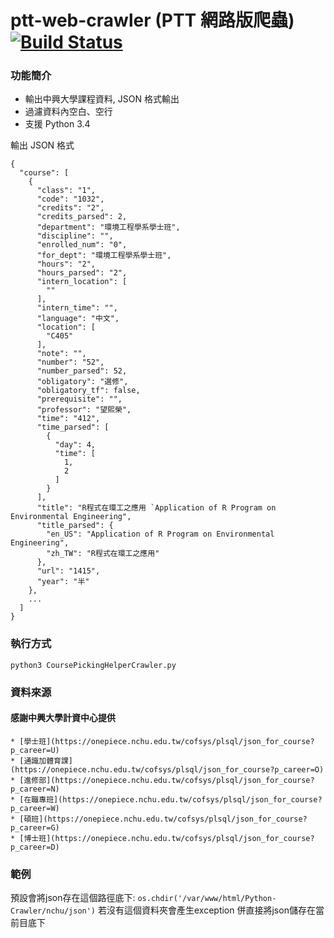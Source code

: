 # ptt-web-crawler (PTT 網路版爬蟲) [![Build Status](https://travis-ci.org/jwlin/ptt-web-crawler.svg?branch=master)](https://travis-ci.org/jwlin/ptt-web-crawler)

### 功能簡介

* 輸出中興大學課程資料, JSON 格式輸出
* 過濾資料內空白、空行
* 支援 Python 3.4

輸出 JSON 格式

    {
      "course": [
        {
          "class": "1",
          "code": "1032",
          "credits": "2",
          "credits_parsed": 2,
          "department": "環境工程學系學士班",
          "discipline": "",
          "enrolled_num": "0",
          "for_dept": "環境工程學系學士班",
          "hours": "2",
          "hours_parsed": "2",
          "intern_location": [
            ""
          ],
          "intern_time": "",
          "language": "中文",
          "location": [
            "C405"
          ],
          "note": "",
          "number": "52",
          "number_parsed": 52,
          "obligatory": "選修",
          "obligatory_tf": false,
          "prerequisite": "",
          "professor": "望熙榮",
          "time": "412",
          "time_parsed": [
            {
              "day": 4,
              "time": [
                1,
                2
              ]
            }
          ],
          "title": "R程式在環工之應用 `Application of R Program on Environmental Engineering",
          "title_parsed": {
            "en_US": "Application of R Program on Environmental Engineering",
            "zh_TW": "R程式在環工之應用"
          },
          "url": "1415",
          "year": "半"
        },
        ...
      ]
    }

### 執行方式
    python3 CoursePickingHelperCrawler.py

### 資料來源
#### 感謝中興大學計資中心提供
    * [學士班](https://onepiece.nchu.edu.tw/cofsys/plsql/json_for_course?p_career=U)
    * [通識加體育課](https://onepiece.nchu.edu.tw/cofsys/plsql/json_for_course?p_career=O)
    * [進修部](https://onepiece.nchu.edu.tw/cofsys/plsql/json_for_course?p_career=N)
    * [在職專班](https://onepiece.nchu.edu.tw/cofsys/plsql/json_for_course?p_career=W)
    * [碩班](https://onepiece.nchu.edu.tw/cofsys/plsql/json_for_course?p_career=G)
    * [博士班](https://onepiece.nchu.edu.tw/cofsys/plsql/json_for_course?p_career=D)

### 範例
    
預設會將json存在這個路徑底下:
    `os.chdir('/var/www/html/Python-Crawler/nchu/json')`
若沒有這個資料夾會產生exception  併直接將json儲存在當前目底下